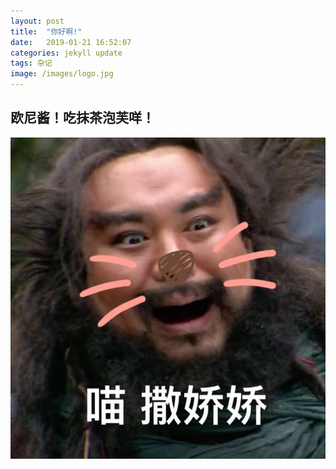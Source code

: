 ```yaml
---
layout: post
title:  "你好啊!"
date:   2019-01-21 16:52:07
categories: jekyll update
tags: 杂记
image: /images/logo.jpg
---
```




## 欧尼酱！吃抹茶泡芙咩！
![Alt text](/images/nihaoaImg/01.jpg)